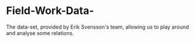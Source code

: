 # Field-Work-Data-
The data-set, provided by Erik Svensson's team, allowing us to play around and analyse some relations.
